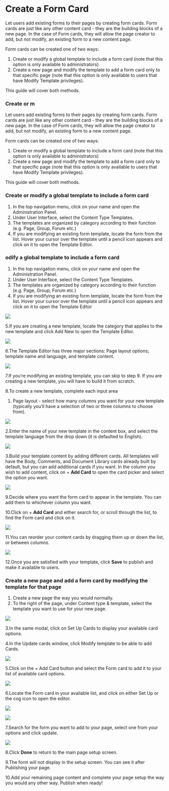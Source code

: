 # Create a Form Card



Let users add existing forms to their pages by creating form cards. Form cards are just like any other content card - they are the building blocks of a new page. In the case of Form cards, they will allow the page creator to add, but not modify, an existing form to a new content page.

Form cards can be created one of two ways:

1. Create or modify a global template to include a form card \(note that this option is only available to administrators\) 
2. Create a new page and modify the template to add a form card only to that specific page \(note that this option is only available to users that have Modify Template privileges\).

This guide will cover both methods.

### Create or m

Let users add existing forms to their pages by creating form cards. Form cards are just like any other content card - they are the building blocks of a new page. In the case of Form cards, they will allow the page creator to add, but not modify, an existing form to a new content page.

Form cards can be created one of two ways:

1. Create or modify a global template to include a form card \(note that this option is only available to administrators\) 
2. Create a new page and modify the template to add a form card only to that specific page \(note that this option is only available to users that have Modify Template privileges\).

This guide will cover both methods.

### Create or modify a global template to include a form card

1. In the top navigation menu, click on your name and open the Administration Panel. 
2. Under User Interface, select the Content Type Templates.
3. The templates are organized by category according to their function \(e.g. Page, Group, Forum etc.\)
4. If you are modifying an existing form template, locate the form from the list. Hover your cursor over the template until a pencil icon appears and click on it to open the Template Editor. 

### odify a global template to include a form card

1. In the top navigation menu, click on your name and open the Administration Panel. 
2. Under User Interface, select the Content Type Templates.
3. The templates are organized by category according to their function \(e.g. Page, Group, Forum etc.\)
4. If you are modifying an existing form template, locate the form from the list. Hover your cursor over the template until a pencil icon appears and click on it to open the Template Editor

![](../../../.gitbook/assets/1%20%2827%29.png)

5.If you are creating a new template, locate the category that applies to the new template and click Add New to open the Template Editor.

![](../../../.gitbook/assets/2%20%2824%29.png)

6.The Template Editor has three major sections: Page layout options; template name and language, and template content.

![](../../../.gitbook/assets/3%20%283%29.png)



7.If you’re modifying an existing template, you can skip to step 9. If you are creating a new template, you will have to build it from scratch.

8.To create a new template, complete each input area

1. Page layout - select how many columns you want for your new template \(typically you’ll have a selection of two or three columns to choose from\).

![](../../../.gitbook/assets/4%20%2812%29.png)

2.Enter the name of your new template in the content box, and select the template language from the drop down \(it is defaulted to English\).

![](../../../.gitbook/assets/5%20%2814%29.png)

3.Build your template content by adding different cards. All templates will have the Body, Comments, and Document Library cards already built by default, but you can add additional cards if you want. In the column you wish to add content, click on + **Add Card** to open the card picker and select the option you want.

![](../../../.gitbook/assets/new.jpg)



9.Decide where you want the form card to appear in the template. You can add them to whichever column you want.

10.Click on + **Add Card** and either search for, or scroll through the list, to find the Form card and click on it.  


![](../../../.gitbook/assets/8%20%287%29.png)

11.You can reorder your content cards by dragging them up or down the list, or between columns.

![](../../../.gitbook/assets/9%20%282%29.png)



12.Once you are satisfied with your template, click **Save** to publish and make it available to users.

### Create a new page and add a form card by modifying the template for that page

1. Create a new page the way you would normally.
2. To the right of the page, under Content type & template, select the template you want to use for your new page.

![](../../../.gitbook/assets/10%20%281%29.png)



3.In the same modal, click on Set Up Cards to display your available card options.

4.In the Update cards window, click Modify template to be able to add Cards.

![](../../../.gitbook/assets/11.png)

5.Click on the + Add Card button and select the Form card to add it to your list of available card options.

![](../../../.gitbook/assets/new%20%281%29.jpg)

6.Locate the Form card in your available list, and click on either Set Up or the cog icon to open the editor.

![](../../../.gitbook/assets/12%20%281%29.png)

![](../../../.gitbook/assets/13%20%283%29.png)

7.Search for the form you want to add to your page, select one from your options and click update.

![](../../../.gitbook/assets/14.png)



8.Click **Done** to return to the main page setup screen.

9.The form will not display in the setup screen. You can see it after Publishing your page.

10.Add your remaining page content and complete your page setup the way you would any other way. Publish when ready!  

